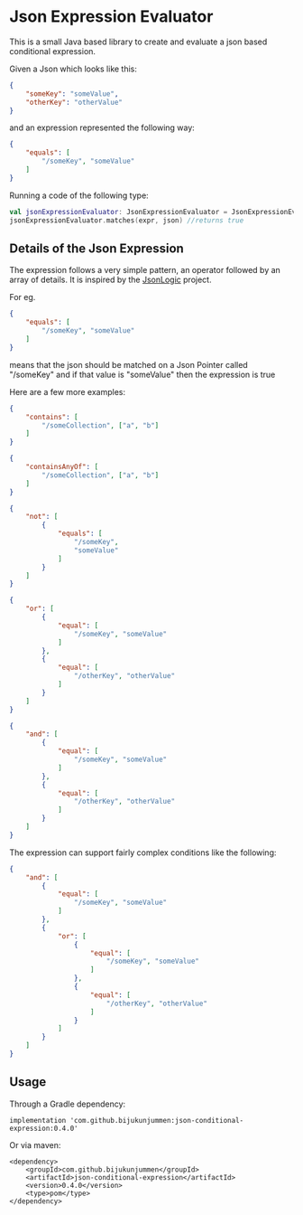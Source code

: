 # Json Expression Evaluator

This is a small Java based library to create and evaluate a json based conditional expression. 

Given a Json which looks like this:

```json
{
    "someKey": "someValue",
    "otherKey": "otherValue"
}
```

and an expression represented the following way:

```json
{
    "equals": [
        "/someKey", "someValue"
    ]
}
```

Running a code of the following type:

```kotlin
val jsonExpressionEvaluator: JsonExpressionEvaluator = JsonExpressionEvaluator(ObjectMapper())
jsonExpressionEvaluator.matches(expr, json) //returns true
```


## Details of the Json Expression

The expression follows a very simple pattern, an operator followed by an array of details. It is inspired 
by the [JsonLogic](http://jsonlogic.com/) project.

For eg. 
```json
{
    "equals": [
        "/someKey", "someValue"
    ]
}
```
means that the json should be matched on a Json Pointer called "/someKey" and if that value is "someValue" then the expression is true

Here are a few more examples:
```json
{
    "contains": [
        "/someCollection", ["a", "b"]
    ]
}
```

```json
{
    "containsAnyOf": [
        "/someCollection", ["a", "b"]
    ]
}
```

```json
{
    "not": [
        {
            "equals": [
                "/someKey",
                "someValue"
            ]
        }
    ]
}
```

```json
{
    "or": [
        {
            "equal": [
                "/someKey", "someValue"
            ]
        },
        {
            "equal": [
                "/otherKey", "otherValue"
            ]
        }
    ]
}
```

```json
{
    "and": [
        {
            "equal": [
                "/someKey", "someValue"
            ]
        },
        {
            "equal": [
                "/otherKey", "otherValue"
            ]
        }
    ]
}
```

The expression can support fairly complex conditions like the following:
```json
{
    "and": [
        {
            "equal": [
                "/someKey", "someValue"
            ]
        },
        {
            "or": [
                {
                    "equal": [
                        "/someKey", "someValue"
                    ]
                },
                {
                    "equal": [
                        "/otherKey", "otherValue"
                    ]
                }
            ]
        }
    ]
}
```

## Usage

Through a Gradle dependency:

```
implementation 'com.github.bijukunjummen:json-conditional-expression:0.4.0'
```

Or via maven:
```
<dependency>
	<groupId>com.github.bijukunjummen</groupId>
	<artifactId>json-conditional-expression</artifactId>
	<version>0.4.0</version>
	<type>pom</type>
</dependency>
```